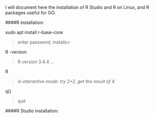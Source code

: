I will document here the installation of R Studio and R on Linux, and R packages useful for GO. 

####R installation:

sudo apt install r-base-core
> enter password; installs>

R -version
> R version 3.4.4 ...

R
> *in interactive mode: try 2+2, get the result of 4*

q() 
> *quit*

####R Studio installation:
